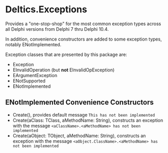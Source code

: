 # Deltics.Exceptions

Provides a "one-stop-shop" for the most common exception types across all Delphi versions from
Delphi 7 thru Delphi 10.4.

In addition, convenience constructors are added to some exception types, notably ENotImplemented.

Exception classes that are presented by this package are:

* Exception
* EInvalidOperation (but **not** EInvalidOpException)
* EArgumentException
* ENotSupported
* ENotImplemented


## ENotImplemented Convenience Constructors

* Create(), provides default message `This has not been implemented`
* Create(aClass: TClass, aMethodName: String), constructs an exception with the message `<aClassName>.<aMethodName> has not been implemented`
* Create(aObject: TObject, aMethodName: String), constructs an exception with the message `<aObject.ClassName>.<aMethodName> has not been implemented`

